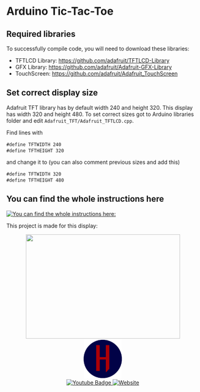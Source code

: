 # Arduino Tic-Tac-Toe

## Required libraries
To successfully compile code, you will need to download these libraries:</br>

- TFTLCD Library: https://github.com/adafruit/TFTLCD-Library
- GFX Library: https://github.com/adafruit/Adafruit-GFX-Library
- TouchScreen: https://github.com/adafruit/Adafruit_TouchScreen

## Set correct display size
Adafruit TFT library has by default width 240 and height 320. This display has width 320 and height 480.
To set correct sizes got to Arduino libraries folder and edit ```Adafruit_TFT/Adafruit_TFTLCD.cpp```.

Find lines with
```
#define TFTWIDTH 240
#define TFTHEIGHT 320
```
and change it to (you can also comment previous sizes and add this)
```
#define TFTWIDTH 320
#define TFTHEIGHT 480
```

## You can find the whole instructions here
[![You can find the whole instructions here:](https://i.ytimg.com/vi/QE2UWFv8szw/sddefault.jpg)](https://www.youtube.com/watch?v=QE2UWFv8szw)

This project is made for this display:

<div style="text-align:center"><img src="/Images/image.jpg" width="403" height="272.4" />

</br>

<div id="header" align="center">
    <img src="https://github.com/halina20011/halina20011/blob/main/Halina-Circle.png" width="100"/>
    <div id="badges">
        <a href="https://www.youtube.com/channel/UCG0h6r6T1joRASO29JV9qMQ">
            <img src="https://img.shields.io/badge/YouTube-red?style=for-the-badge&logo=youtube&logoColor=white" alt="Youtube Badge"/>
        </a>
        <a href="https://halina20011.github.io/">
            <img src="https://img.shields.io/badge/Website-lightgrey?style=for-the-badge" alt="Website"/>
        </a>
    </div>
</div>